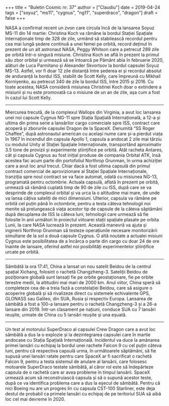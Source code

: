 +++
title = "Buletin Cosmic nr. 37"
author = ["Claudiu"]
date = 2019-04-24
tags = ["soyuz", "ms11", "cygnus", "ng11", "superdraco", "dragon"]
draft = false
+++

NASA a confirmat recent un zvon care circula încă de la lansarea Soyuz MS-11 din 14 martie: Christina Koch va rămâne la bordul Stației Spațiale Internaționale timp de 328 de zile, urmând să stabilească recordul pentru cea mai lungă ședere continuă a unei femei pe orbită, record deținut în prezent de un alt astronaut NASA, Peggy Whitson care a petrecut 289 zile pe orbită într-o singură misiune. Christina Koch se află în prezent la primul său zbor orbital și urmează să se întoarcă pe Pământ abia în februarie 2020, alături de Luca Parmitano și Alexander Skvortsov la bordul capsulei Soyuz MS-13. Astfel, vor fi doar 12 zile distanță între șederea ei și recordul absolut de anduranță la bordul ISS, stabilit de Scott Kelly, care împreună cu Mikhail Korniyenko, au petrecut 340 de zile la bordul ISS, între 2015 și 2016. Cu toate acestea, NASA consideră misiunea Christinei Koch doar o extindere a misiunii și nu este promovată ca o misiune de un an de zile, așa cum a fost în cazul lui Scott Kelly.

---

Miercurea trecută, de la complexul Wallops din Virginia, a avut loc lansarea unei noi capsule Cygnus NG-11 spre Stația Spațială Internațională, a 12-a și ultima din prima serie a lansărilor cargo comerciale spre ISS, contract care acoperă și zborurile capsulei Dragon de la SpaceX. Denumită “SS Roger Chaffee”, după astronautul american cu același nume care și-a pierdut viața în 1967 în incendiul din capsula Apollo 1, capsula a andocat 2 zile mai târziu cu modulul Unity al Stației Spațiale Internaționale, transportând aproximativ 3.5 tone de provizii și experimente științifice pe orbită. Atât racheta Antares, cât și capsula Cygnus au fost inițial produse de compania Orbital ATK, însă acestea fac acum parte din portofoliul Northrop Grunman, în urma achiziției care a avut loc anul trecut. Chiar dacă a fost ultima capsulă din primul contract comercial de aprovizionare al Stației Spațiale Internaționale, tranziția spre noul contract se va face automat, odată cu misiunea NG-13, programată pentru octombrie. Actuala capsulă, aflată în prezent pe orbită, urmează să rămână cuplată timp de 90 de zile cu ISS, după care se va desprinde de complexul orbital și va urca la o altitudine mai mare, de unde va lansa câțiva sateliți de mici dimensiuni. Ulterior, capsula va rămâne pe orbită cel puțin până în octombrie, pentru a testa câteva tehnologii noi menite să prelungească viața acestor tip de capsule de la câteva săptămâni după decuplarea de ISS la câteva luni, tehnologii care urmează să fie folosite în anii următori în proiectul viitoarei stații spațiale plasate pe orbita Lunii, la care NASA lucrează în prezent. Această manevră va ajuta și inginerii Northrop Grunman să testeze operațiunile necesare monitorizării simultane de la sol a două capsule Cygnus. O altă noutate a actualei misiuni Cygnus este posibilitatea de a încărca o parte din cargo cu doar 24 de ore înainte de lansare, oferind astfel noi posibilități experimentelor științifice urcate pe orbită.

---

Sâmbătă la ora 17:41, China a lansat un nou satelit Beidou de la centrul spațial Xichang, folosint o rachetă Changzheng-3. Sateliții Beidou de poziționare globală sunt lansați fie pe orbite geostaționare, fie pe orbite terestre medii, la altitudini mai mari de 2000 km. Anul viitor, China speră să completeze cea de-a treia fază a constelației Beidou, care să asigure o acoperire globală și să rivalizeze direct cu sistemele echivalente GPS, GLONASS sau Galileo, din SUA, Rusia și respectiv Europa. Lansarea de sâmbătă a fost a 100-a lansare pentru o rachetă Changzheng-3 și a 26-a lansare din 2019. Într-un clasament pe națiuni, conduce SUA cu 7 lansări reușite, urmate de China cu 5 lansări reușite și una eșuată.

---

Un test al motorului SuperDraco al capsulei Crew Dragon care a avut loc sâmbătă a dus la o explozie și la dezintegrarea capsulei care în martie andocase cu Stația Spațială Internațională. Incidentul va duce la amânarea primei lansări cu echipaj la bordul unei rachete Falcon 9 cu cel puțin câteva luni, pentru că respectiva capsulă urma, în următoarele săptămâni, să fie supusă unei lansări ratate pentru care SpaceX ar fi sacrificat o rachetă Falcon 9, pentru a testa sistemul de anulare al lansării, care folosesc motoarele SuperDraco testate sâmbătă, al căror rol este să îndepărteze capsula de o rachetă care ar avea probleme în timpul lansării. SpaceX urmează acum să reconstruiască capsula și să o supună acestor teste, după ce va identifica problema care a dus la eșecul de sâmbătă. Pentru că nici Boeing nu are un progres lin cu capsula CST-100 Starliner, este deja destul de probabil ca primele lansări cu echipaj de pe teritoriul SUA să aibă loc cel mai devreme în 2020.

